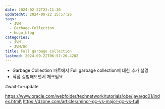 ```yaml
---
date: 2024-02-22T23:11:30
updatedAt: 2024-09-22 15:57:26
tags:
  - JVM
  - Garbage-Collection
  - hugo_blog
categories:
  - JVM
  - JVM/GC
title: Full garbage collection
lastmod: 2024-09-22T06:57:26.420Z
---
```

* Garbage Collection 파트에서 Full garbage collection에 대한 추가 설명
* 직접 실험해보면서 체크필요

\#wait-to-update

https://www.oracle.com/webfolder/technetwork/tutorials/obe/java/gc01/index.html\
https://dzone.com/articles/minor-gc-vs-major-gc-vs-full
